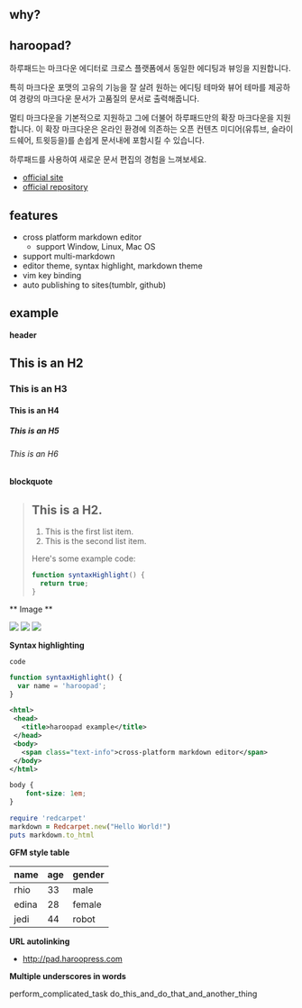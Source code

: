 ## why?

## haroopad?
하루패드는 마크다운 에디터로 크로스 플랫폼에서 동일한 에디팅과 뷰잉을 지원합니다.

특히 마크다운 포맷의 고유의 기능을 잘 살려 원하는 에디팅 테마와 뷰어 테마를 제공하여 경량의 마크다운 문서가 고품질의 문서로 출력해줍니다.

멀티 마크다운을 기본적으로 지원하고 그에 더불어 하루패드만의 확장 마크다운을 지원합니다. 이 확장 마크다운은 온라인 환경에 의존하는 오픈 컨텐츠 미디어(유튜브, 슬라이드쉐어, 트윗등을)를 손쉽게 문서내에 포함시킬 수 있습니다. 

하루패드를 사용하여 새로운 문서 편집의 경험을 느껴보세요.

* [official site](http://pad.haroopress.com)
* [official repository](https://github.com/rhiokim/haroopad)

## features
* cross platform markdown editor
	- support Window, Linux, Mac OS
* support multi-markdown
* editor theme, syntax highlight, markdown theme
* vim key binding
* auto publishing to sites(tumblr, github)

## example

**header**

## This is an H2
### This is an H3
#### This is an H4
##### This is an H5
###### This is an H6

**blockquote**

> ## This is a H2.
> 
> 1.   This is the first list item.
> 2.   This is the second list item.
> 
> Here's some example code:
> 
> ```js
> function syntaxHighlight() {
>   return true;
> }
> ```

** Image **

![](http://placekitten.com/g/160/180)
![](http://placekitten.com/g/160/180)
![](http://placekitten.com/g/160/180)

**Syntax highlighting**

`code`

```js
function syntaxHighlight() {
  var name = 'haroopad';
}
```

```xml
<html>
 <head>
   <title>haroopad example</title>
 </head>
 <body>
   <span class="text-info">cross-platform markdown editor</span>
 </body>
</html>
```

```css
body {
	font-size: 1em;
}
```

```ruby
require 'redcarpet'
markdown = Redcarpet.new("Hello World!")
puts markdown.to_html
```

**GFM style table**

name | age | gender
---|---|---|
rhio | 33 | male
edina | 28 | female
jedi | 44 | robot


**URL autolinking**

* http://pad.haroopress.com

**Multiple underscores in words**

perform_complicated_task
do_this_and_do_that_and_another_thing


